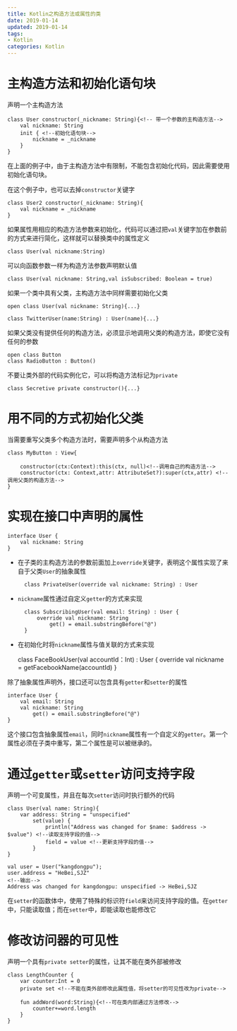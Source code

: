 ```yaml
---
title: Kotlin之构造方法或属性的类
date: 2019-01-14
updated: 2019-01-14
tags:
- Kotlin
categories: Kotlin
---
```


# 主构造方法和初始化语句块

声明一个主构造方法

    class User constructor(_nickname: String){<!-- 带一个参数的主构造方法-->
        val nickname: String
        init { <!--初始化语句块-->
            nickname = _nickname
        }
    }
在上面的例子中，由于主构造方法中有限制，不能包含初始化代码，因此需要使用初始化语句块。

在这个例子中，也可以去掉`constructor`关键字

    class User2 constructor(_nickname: String){
        val nickname = _nickname
    }
    
如果属性用相应的构造方法参数来初始化，代码可以通过把`val`关键字加在参数前的方式来进行简化，这样就可以替换类中的属性定义

    class User(val nickname:String)
    
可以向函数参数一样为构造方法参数声明默认值

    class User(val nickname: String,val isSubscribed: Boolean = true)
    
如果一个类中具有父类，主构造方法中同样需要初始化父类

    open class User(val nickname: String){...}
    
    class TwitterUser(name:String) : User(name){...}
    
如果父类没有提供任何的构造方法，必须显示地调用父类的构造方法，即使它没有任何的参数

    open class Button
    class RadioButton : Button()
    
不要让类外部的代码实例化它，可以将构造方法标记为`private`

    class Secretive private constructor(){...}
    
# 用不同的方式初始化父类

当需要重写父类多个构造方法时，需要声明多个从构造方法
    
    class MyButton : View{
    
        constructor(ctx:Context):this(ctx, null)<!--调用自己的构造方法-->
        constructor(ctx: Context,attr: AttributeSet?):super(ctx,attr) <!--调用父类的构造方法-->
    }    
    
# 实现在接口中声明的属性

    interface User {
        val nickname: String
    }
    
- 在子类的主构造方法的参数前面加上`override`关键字，表明这个属性实现了来自于父类`User`的抽象属性
    
        class PrivateUser(override val nickname: String) : User 
    

- `nickname`属性通过自定义`getter`的方式来实现

        class SubscribingUser(val email: String) : User {
            override val nickname: String
                get() = email.substringBefore("@")
        }
- 在初始化时将`nickname`属性与值关联的方式来实现

    
    class FaceBookUser(val accountId：Int) : User {
        override val nickname = getFacebookName(accountId)
    }
    
除了抽象属性声明外，接口还可以包含具有`getter`和`setter`的属性
    
    interface User {
        val email: String
        val nickname: String
            get() = email.substringBefore("@")
    }
这个接口包含抽象属性`email`，同时`nickname`属性有一个自定义的`getter`。第一个属性必须在子类中重写，第二个属性是可以被继承的。

# 通过`getter`或`setter`访问支持字段

声明一个可变属性，并且在每次`setter`访问时执行额外的代码

    class User(val name: String){
        var address: String = "unspecified"
            set(value) {
                println("Address was changed for $name: $address -> $value") <!--读取支持字段的值-->
                field = value <!--更新支持字段的值-->
            }
    }
    
    val user = User("kangdongpu");
    user.address = "HeBei,SJZ"
    <!--输出-->
    Address was changed for kangdongpu: unspecified -> HeBei,SJZ
    
在`setter`的函数体中，使用了特殊的标识符`field`来访问支持字段的值。在`getter`中，只能读取值；而在`setter`中，即能读取也能修改它

# 修改访问器的可见性

声明一个具有`private setter`的属性，让其不能在类外部被修改

    class LengthCounter {
        var counter:Int = 0
        private set <!--不能在类外部修改此属性值，将setter的可见性改为private-->

        fun addWord(word:String){<!--可在类内部通过方法修改-->
            counter+=word.length
        }
    }
